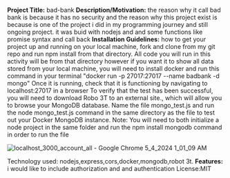 **Project Title:** bad-bank
**Description/Motivation:** the reason why it call bad bank is because it has no security and the reason why this project exist is because is one of the project i did in my programming journey and still ongoing project. it was buid with nodejs and and some functions like promise syntax and call back
**Installation Guidelines:** how to get your project up and running on your local machine, fork and clone from my git repo  and run npm install from that directory. All code you will run in this activity will be from that directory
however if you want it to show all data stored from your local machine, you will need to install docker and run this command in your terminal "docker run -p 27017:27017 --name badbank -d mongo" Once it is running, check that it is functioning by navigating to localhost:27017 in a browser To verify that the test has been successful, you will need to download Robo 3T to an external site., which will allow you to browse your MongoDB database. Name the file mongo_test.js and run the node mongo_test.js command in the same directory as the file to test out your Docker MongoDB instance. 
Note: You will need to both initialize a node project in the same folder and run the npm install mongodb command in order to run the file 

![localhost_3000_account_all - Google Chrome 5_4_2024 1_01_09 AM](https://github.com/Jophizz/bad-bank/assets/141772199/bb0dd7da-02cf-452c-92a0-9d26e898d4de)

Technology used: nodejs,express,cors,docker,mongodb,robot 3t.
**Features:** i would like to include authorization and and authentication 
License:MIT
